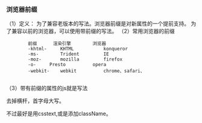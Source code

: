 ### 浏览器前缀

（1）定义： 为了兼容老版本的写法。浏览器前缀是对新属性的一个提前支持。
为了兼容以前的浏览器，可以使用带前缀的写法。
（2）常用浏览器的前缀

```
        前缀		渲染引擎		浏览器
        -khtml-		KHTML			konqueror
        -ms-		Trident			IE
        -moz-		mozilla			firefox
        -o-		Presto			opera
        -webkit-	webkit			chrome、safari、
        
```

（3）带有前缀的属性的js就是写法

去掉横杆，首字母大写。

不过最好是用csstext,或是添加className。